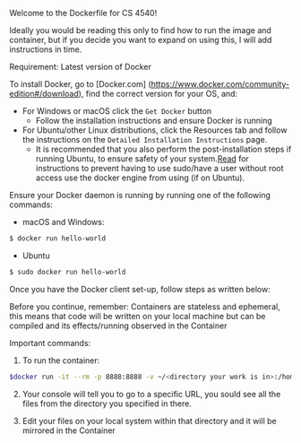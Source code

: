 Welcome to the Dockerfile for CS 4540!

Ideally you would be reading this only to find how to run the image and container, but if you decide you want to expand on using this, I will add instructions in time.

Requirement: Latest version of Docker

To install Docker, go to [Docker.com] (https://www.docker.com/community-edition#/download), find the correct version for your OS, and:
- For Windows or macOS click the `Get Docker` button
  * Follow the installation instructions and ensure Docker is running
- For Ubuntu/other Linux distributions, click the Resources tab and follow the instructions on the `Detailed Installation Instructions` page.
  * It is recommended that you also perform the post-installation steps if running Ubuntu, to ensure safety of your system.[Read](https://docs.docker.com/engine/installation/linux/linux-postinstall/) for instructions to prevent having to use sudo/have a user without root access use the docker engine from using (if on Ubuntu).


Ensure your Docker daemon is running by running one of the following commands:
- macOS and Windows:
```bash
$ docker run hello-world
```
- Ubuntu
```bash
$ sudo docker run hello-world
```

Once you have the Docker client set-up, follow steps as written below:

Before you continue, remember: 
Containers are stateless and ephemeral, this means that code will be written on your local machine but can be compiled and its effects/running observed in the Container

Important commands:
1. To run the container:
```bash
$docker run -it --rm -p 8888:8888 -v ~/<directory your work is in>:/home/jovyan/work/ ankitsiva/cs4540-docker
```

2. Your console will tell you to go to a specific URL, you sould see all the files from the directory you specified in there.

3. Edit your files on your local system within that directory and it will be mirrored in the Container
